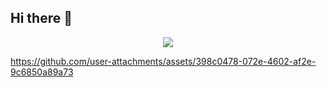 ## Hi there 👋
<p align="center">
  <img src="https://github.com/user-attachments/assets/e98bf132-5365-46b9-a1ae-4243fe3b730b"/>
</p>

https://github.com/user-attachments/assets/398c0478-072e-4602-af2e-9c6850a89a73
